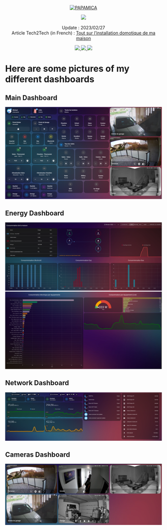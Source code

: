 <p align="center">
  <a href="https://papamica.com">
    <img src="https://zupimages.net/up/20/04/7vtd.png" width="140px" alt="PAPAMICA" />
  </a>
</p>

<p align="center">
  <a href="#"><img src="https://readme-typing-svg.herokuapp.com?center=true&vCenter=true&lines=My+Home+config+files;"></a>
</p>
<p align="center">
    Update : 2023/02/27<br />
    Article Tech2Tech (in French) : <a href="https://ppmc.me/u9wf78">Tout sur l’installation domotique de ma maison</a>
</p>
<p align="center">
    <a href="https://www.home-assistant.io/"><img src="https://img.shields.io/badge/Home_Assistant-%2341BDF5.svg?style=for-the-badge&logo=home-assistant&logoColor=white"> </a>
    <a href="https://grafana.com/"><img src="https://img.shields.io/badge/Grafana-%23F46800.svg?style=for-the-badge&logo=grafana&logoColor=white"> </a>
    <a href="https://esphome.io/"><img src="https://img.shields.io/badge/ESPhome-%23000000.svg?style=for-the-badge&logo=esphome&logoColor=white"> </a>
    <br />
</p>


# Here are some pictures of my different dashboards

## Main Dashboard
![Main Dashboard](pictures/home-assistant_dashboard_main.png)

## Energy Dashboard
![Energy Dashboard](pictures/home-assistant_dashboard_energy.png)
![Energy Dashboard 2](pictures/home-assistant_dashboard_energy_2.png)

## Network Dashboard
![Network Dashboard](pictures/home-assistant_dashboard_network.png)

## Cameras Dashboard
![Cameras Dashboard](pictures/home-assistant_dashboard_cameras.png)
